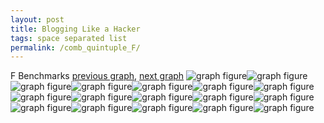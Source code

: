 ```yaml
---
layout: post
title: Blogging Like a Hacker
tags: space separated list
permalink: /comb_quintuple_F/
---
```


F Benchmarks
[previous graph](./comb_quintuple_EGG/), [next graph](./comb_quintuple_FACE/)
<img src="./images/quintuple/F/F-AVL_box.png" alt="graph figure"><img src="./images/quintuple/F/F-A_box.png" alt="graph figure"><img src="./images/quintuple/F/F-CYPHERD_box.png" alt="graph figure"><img src="./images/quintuple/F/F-EGG_box.png" alt="graph figure"><img src="./images/quintuple/F/F-FACE_box.png" alt="graph figure"><img src="./images/quintuple/F/F-FLOYD_box.png" alt="graph figure"><img src="./images/quintuple/F/F-F_box.png" alt="graph figure"><img src="./images/quintuple/F/F-H_box.png" alt="graph figure"><img src="./images/quintuple/F/F-JSOND_box.png" alt="graph figure"><img src="./images/quintuple/F/F-K_box.png" alt="graph figure"><img src="./images/quintuple/F/F-O_box.png" alt="graph figure"><img src="./images/quintuple/F/F-PDFD_box.png" alt="graph figure"><img src="./images/quintuple/F/F-RB_box.png" alt="graph figure"><img src="./images/quintuple/F/F-ROD_box.png" alt="graph figure"><img src="./images/quintuple/F/F-SMATRIX_box.png" alt="graph figure"><img src="./images/quintuple/F/F-SORTD_box.png" alt="graph figure"><img src="./images/quintuple/F/F-ZB_box.png" alt="graph figure">
